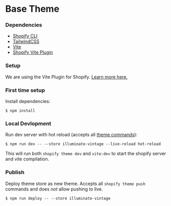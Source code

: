 # Base Theme

### Dependencies
- [Shopify CLI](https://shopify.dev/docs/themes/tools/cli)
- [TailwindCSS](https://tailwindcss.com/)
- [Vite](https://vitejs.dev/guide/)
- [Shopify Vite Plugin](https://shopify-vite.barrelny.com/)

### Setup
We are using the Vite Plugin for Shopify. [Learn more here.](https://shopify-vite.barrelny.com/guide/)

### First time setup

Install dependencies:
```
$ npm install
```

### Local Devlopment

Run dev server with hot reload (accepts all [theme commands](https://shopify.dev/docs/api/shopify-cli/theme/theme-push)):
```
$ npm run dev -- --store illuminate-vintage --live-reload hot-reload
```

This will run both `shopify theme dev` and `vite:dev` to start the shopify server and vite compilation.


### Publish

Deploy theme store as new theme. Accepts all `shopify theme push` commands and does _not_ allow pushing to live. 
```
$ npm run deploy -- --store illuminate-vintage 
```
